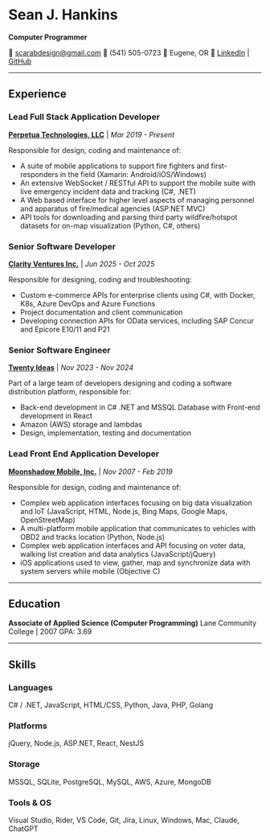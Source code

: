 # Sean J. Hankins
**Computer Programmer**

📧 [scarabdesign@gmail.com](mailto:scarabdesign@gmail.com)
📱 (541) 505-0723
📍 Eugene, OR
🔗 [LinkedIn](https://linkedin.com/in/sean-hankins) | [GitHub](https://github.com/scarabdesign)

---

## Experience

### Lead Full Stack Application Developer
**[Perpetua Technologies, LLC](https://www.enroutepro.com/)** | *Mar 2019 - Present*

Responsible for design, coding and maintenance of:
- A suite of mobile applications to support fire fighters and first-responders in the field (Xamarin: Android/iOS/Windows)
- An extensive WebSocket / RESTful API to support the mobile suite with live emergency incident data and tracking (C#, .NET)
- A Web based interface for higher level aspects of managing personnel and apparatus of fire/medical agencies (ASP.NET MVC)
- API tools for downloading and parsing third party wildfire/hotspot datasets for on-map visualization (Python, C#, others)

### Senior Software Developer
**[Clarity Ventures Inc.](https://www.clarity-ventures.com/)** | *Jun 2025 - Oct 2025*

Responsible for designing, coding and troubleshooting:
- Custom e-commerce APIs for enterprise clients using C#, with Docker, K8s, Azure DevOps and Azure Functions
- Project documentation and client communication
- Developing connection APIs for OData services, including SAP Concur and Epicore E10/11 and P21

### Senior Software Engineer
**[Twenty Ideas](https://twentyideas.com/)** | *Nov 2023 - Nov 2024*

Part of a large team of developers designing and coding a software distribution platform, responsible for:
- Back-end development in C# .NET and MSSQL Database with Front-end development in React
- Amazon (AWS) storage and lambdas
- Design, implementation, testing and documentation

### Lead Front End Application Developer
**[Moonshadow Mobile, Inc.](https://moonshadowmobile.com/)** | *Nov 2007 - Feb 2019*

Responsible for design, coding and maintenance of:
- Complex web application interfaces focusing on big data visualization and IoT (JavaScript, HTML, Node.js, Bing Maps, Google Maps, OpenStreetMap)
- A multi-platform mobile application that communicates to vehicles with OBD2 and tracks location (Python, Node.js)
- Complex web application interfaces and API focusing on voter data, walking list creation and data analytics (JavaScript/jQuery)
- iOS applications used to view, gather, map and synchronize data with system servers while mobile (Objective C)

---

## Education

**Associate of Applied Science (Computer Programming)**
Lane Community College | 2007
GPA: 3.69

---

## Skills

### Languages
C# / .NET, JavaScript, HTML/CSS, Python, Java, PHP, Golang

### Platforms
jQuery, Node.js, ASP.NET, React, NestJS

### Storage
MSSQL, SQLite, PostgreSQL, MySQL, AWS, Azure, MongoDB

### Tools & OS
Visual Studio, Rider, VS Code, Git, Jira, Linux, Windows, Mac, Claude, ChatGPT
